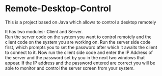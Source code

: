 Remote-Desktop-Control
======================

This is a project based on Java which allows to control a desktop remotely

It has two modules- Client and Server.
<br>
Run the server code on the system you want to control remotely and the client code on the system you are working on.
Run the server side code first, which prompts you to set the password after which it awaits the client to connect to it.
Now run the client side code and enter the IP Address of the server and the password set by you in the next two windows that appear.
If the IP address and the password entered are correct you will be able to monitor and control the server screen from your system.

